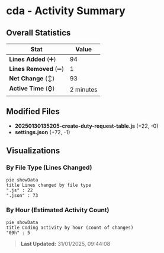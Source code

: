 # cda - Activity Summary 

## Overall Statistics

| Stat                   | Value                                                             |
| ---------------------- | ----------------------------------------------------------------- |
| **Lines Added** (➕)   | 94                                          |
| **Lines Removed** (➖) | 1                                        |
| **Net Change** (↕)    | 93                |
| **Active Time** (⌚)   | 2 minutes |


## Modified Files
- **20250130135205-create-duty-request-table.js** (+22, -0)
- **settings.json** (+72, -1)

## Visualizations

### By File Type (Lines Changed)

```mermaid
pie showData
title Lines changed by file type
".js" : 22
".json" : 73
```

### By Hour (Estimated Activity Count)

```mermaid
pie showData
title Coding activity by hour (count of changes)
"09h" : 5
```


> **Last Updated:** 31/01/2025, 09:44:08